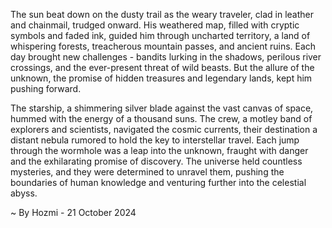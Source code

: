 
The sun beat down on the dusty trail as the weary traveler, clad in leather and chainmail, trudged onward. His weathered map, filled with cryptic symbols and faded ink, guided him through uncharted territory, a land of whispering forests, treacherous mountain passes, and ancient ruins. Each day brought new challenges - bandits lurking in the shadows, perilous river crossings, and the ever-present threat of wild beasts. But the allure of the unknown, the promise of hidden treasures and legendary lands, kept him pushing forward. 

The starship, a shimmering silver blade against the vast canvas of space, hummed with the energy of a thousand suns. The crew, a motley band of explorers and scientists, navigated the cosmic currents, their destination a distant nebula rumored to hold the key to interstellar travel. Each jump through the wormhole was a leap into the unknown, fraught with danger and the exhilarating promise of discovery. The universe held countless mysteries, and they were determined to unravel them, pushing the boundaries of human knowledge and venturing further into the celestial abyss. 

~ By Hozmi - 21 October 2024
